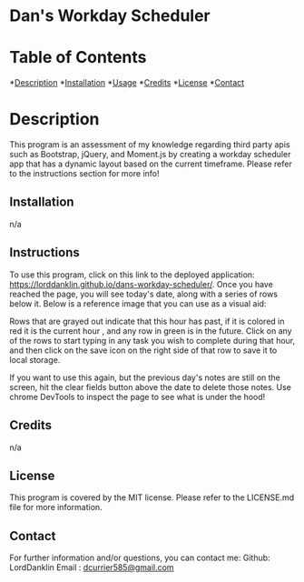 # Dan's Workday Scheduler
# Table of Contents
*[Description](#description)
*[Installation](#installation)
*[Usage](#usage)
*[Credits](#credits)
*[License](#license)
*[Contact](#contact)

# Description
This program is an assessment of my knowledge regarding third party apis such as Bootstrap, jQuery, and Moment.js  by creating a workday scheduler app that has a dynamic layout based on the current timeframe. Please refer to the instructions section for more info!
## Installation
n/a
## Instructions
To use this program, click on this link to the deployed application: https://lorddanklin.github.io/dans-workday-scheduler/. Once you have reached the page, you will see today's date, along with a series of rows below it. Below is a reference image that you can use as a visual aid:

Rows that are grayed out indicate that this hour has past, if it is colored in red  it is the current hour , and any row in green is in the future. Click on any of the rows to start typing in any task you wish to complete during that hour, and then click on the save icon on the right side of that row to save it to local storage. 
 
If you want to use this again, but the previous day's notes are still on the screen, hit the clear fields  button above the date to delete those notes. Use chrome DevTools to inspect the page to see what is under the hood!
## Credits
n/a
## License
This program is covered by the MIT license. Please refer to the LICENSE.md file for more information.
## Contact
For further information and/or questions, you can contact me:
Github: LordDanklin
Email : dcurrier585@gmail.com
